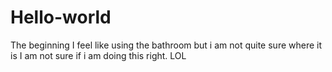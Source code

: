 # Hello-world
The beginning
I feel like using the bathroom but i am not quite sure where it is
I am not sure if i am doing this right. LOL
